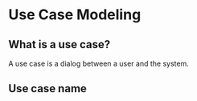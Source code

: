 # Use Case Modeling

## What is a use case?

A use case is a dialog between a user and the system.

## Use case name



